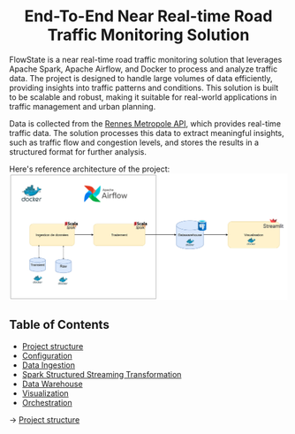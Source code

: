 <h1 align="center">End-To-End Near Real-time Road Traffic Monitoring Solution</h1>

FlowState is a near real-time road traffic monitoring solution that leverages Apache Spark, Apache Airflow, and Docker to process and analyze traffic data. The project is designed to handle large volumes of data efficiently, providing insights into traffic patterns and conditions.
This solution is built to be scalable and robust, making it suitable for real-world applications in traffic management and urban planning.

Data is collected from the [Rennes Metropole API](https://data.rennesmetropole.fr/explore/dataset/etat-du-trafic-en-temps-reel/information/), which provides real-time traffic data. The solution processes this data to extract meaningful insights, such as traffic flow and congestion levels, and stores the results in a structured format for further analysis.

Here's reference architecture of the project:
![Reference Architecture](../assets/arch.png)

## Table of Contents
- [Project structure](#project-structure)
- [Configuration](#configuration)
- [Data Ingestion](#data-ingestion)
- [Spark Structured Streaming Transformation](#spark-structured-streaming-transformation)
- [Data Warehouse](#data-warehouse)
- [Visualization](#visualization)
- [Orchestration](#orchestration)

-> [Project structure](docs/structure.md)
